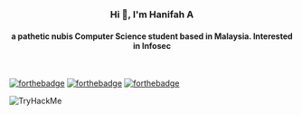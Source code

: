 <h3 align="center">Hi 👋, I'm Hanifah A</h3>
<h4 align="center">a pathetic nubis Computer Science student based in Malaysia. Interested in Infosec</h4><br>


  [![forthebadge](https://forthebadge.com/images/badges/does-not-contain-msg.svg)](https://forthebadge.com)
  [![forthebadge](https://forthebadge.com/images/badges/for-you.svg)](https://forthebadge.com) 
  [![forthebadge](https://forthebadge.com/images/badges/not-a-bug-a-feature.svg)](https://forthebadge.com)


 

<img src="https://tryhackme-badges.s3.amazonaws.com/Youngzee.png" alt="TryHackMe">

